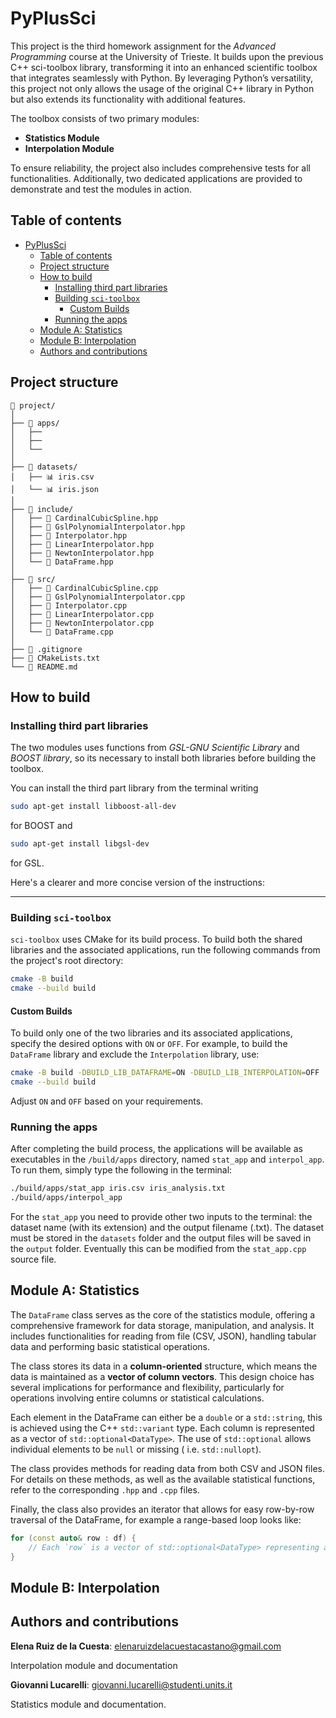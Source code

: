 # PyPlusSci

This project is the third homework assignment for the *Advanced Programming* course at the University of Trieste. It builds upon the previous C++ sci-toolbox library, transforming it into an enhanced scientific toolbox that integrates seamlessly with Python. By leveraging Python’s versatility, this project not only allows the usage of the original C++ library in Python but also extends its functionality with additional features.

The toolbox consists of two primary modules:

- **Statistics Module**  
- **Interpolation Module**  

To ensure reliability, the project also includes comprehensive tests for all functionalities. Additionally, two dedicated applications are provided to demonstrate and test the modules in action.

## Table of contents

- [PyPlusSci](#pyplussci)
  - [Table of contents](#table-of-contents)
  - [Project structure](#project-structure)
  - [How to build](#how-to-build)
    - [Installing third part libraries](#installing-third-part-libraries)
    - [Building `sci-toolbox`](#building-sci-toolbox)
      - [Custom Builds](#custom-builds)
    - [Running the apps](#running-the-apps)
  - [Module A: Statistics](#module-a-statistics)
  - [Module B: Interpolation](#module-b-interpolation)
  - [Authors and contributions](#authors-and-contributions)

## Project structure

```
📂 project/
│ 
├── 📂 apps/
│   ├── 
│   ├── 
│   └── 
│ 
├── 📂 datasets/
│   ├── 📊 iris.csv
│   └── 📊 iris.json
│
├── 📂 include/	
│   ├── 📄 CardinalCubicSpline.hpp
│   ├── 📄 GslPolynomialInterpolator.hpp
│   ├── 📄 Interpolator.hpp
│   ├── 📄 LinearInterpolator.hpp
│   ├── 📄 NewtonInterpolator.hpp
│   └── 📄 DataFrame.hpp
│
├── 📂 src/
│   ├── 📄 CardinalCubicSpline.cpp
│   ├── 📄 GslPolynomialInterpolator.cpp
│   ├── 📄 Interpolator.cpp
│   ├── 📄 LinearInterpolator.cpp
│   ├── 📄 NewtonInterpolator.cpp
│   └── 📄 DataFrame.cpp
│
├── 📒 .gitignore
├── 📝 CMakeLists.txt
└── 📰 README.md
```
## How to build

### Installing third part libraries

The two modules uses functions from *GSL-GNU Scientific Library* and *BOOST library*, so its necessary to install both libraries before building the toolbox.

You can install the third part library from the terminal writing

```bash
sudo apt-get install libboost-all-dev
```
for BOOST and

```bash
sudo apt-get install libgsl-dev
```
for GSL.

Here's a clearer and more concise version of the instructions:

---

### Building `sci-toolbox`

`sci-toolbox` uses CMake for its build process. To build both the shared libraries and the associated applications, run the following commands from the project's root directory:

```bash
cmake -B build
cmake --build build
```

#### Custom Builds

To build only one of the two libraries and its associated applications, specify the desired options with `ON` or `OFF`. For example, to build the `DataFrame` library and exclude the `Interpolation` library, use:

```bash
cmake -B build -DBUILD_LIB_DATAFRAME=ON -DBUILD_LIB_INTERPOLATION=OFF
cmake --build build
```

Adjust `ON` and `OFF` based on your requirements.

### Running the apps
After completing the build process, the applications will be available as executables in the `/build/apps` directory, named `stat_app` and `interpol_app`. To run them, simply type the following in the terminal:

```bash
./build/apps/stat_app iris.csv iris_analysis.txt 
./build/apps/interpol_app
```
For the `stat_app` you need to provide other two inputs to the terminal: the dataset name (with its extension) and the output filename (.txt). The dataset must be stored in the `datasets` folder and the output files will be saved in the `output` folder. Eventually this can be modified from the `stat_app.cpp` source file.

## Module A: Statistics
The `DataFrame` class serves as the core of the statistics module, offering a comprehensive framework for data storage, manipulation, and analysis. It includes functionalities for reading from file (CSV, JSON), handling tabular data and performing basic statistical operations.

The class stores its data in a **column-oriented** structure, which means the data is maintained as a **vector of column vectors**. This design choice has several implications for performance and flexibility, particularly for operations involving entire columns or statistical calculations.

Each element in the DataFrame can either be a `double` or a `std::string`, this is achieved using the C++ `std::variant` type. Each column is represented as a vector of `std::optional<DataType>`. The use of `std::optional` allows individual elements to be `null` or missing ( i.e. `std::nullopt`).

The class provides methods for reading data from both CSV and JSON files. For details on these methods, as well as the available statistical functions, refer to the corresponding `.hpp` and `.cpp` files.

Finally, the class also provides an iterator that allows for easy row-by-row traversal of the DataFrame, for example a range-based loop looks like:

```cpp
for (const auto& row : df) {
    // Each `row` is a vector of std::optional<DataType> representing a dataframe's row.
}
```


## Module B: Interpolation

## Authors and contributions

**Elena Ruiz de la Cuesta**: 
elenaruizdelacuestacastano@gmail.com

Interpolation module and documentation

**Giovanni Lucarelli**: 
giovanni.lucarelli@studenti.units.it

Statistics module and documentation.
